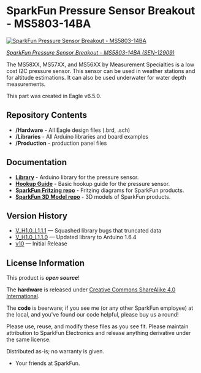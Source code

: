 SparkFun Pressure Sensor Breakout - MS5803-14BA
====================

[![SparkFun Pressure Sensor Breakout - MS5803-14BA](https://cdn.sparkfun.com/assets/learn_tutorials/1/3/2/IsometricView.jpg)](https://cdn.sparkfun.com/assets/learn_tutorials/1/3/2/IsometricView.jpg)

[*SparkFun Pressure Sensor Breakout - MS5803-14BA (SEN-12909)*](https://www.sparkfun.com/products/12909)

The MS58XX, MS57XX, and MS56XX by Measurement Specialties is a low cost I2C pressure
sensor.  This sensor can be used in weather stations and for altitude
estimations. It can also be used underwater for water depth measurements.

This part was created in Eagle v6.5.0.

Repository Contents
-------------------

* **/Hardware** - All Eagle design files (.brd, .sch)
* **/Libraries** - All Arduino libraries and board examples
* **/Production** - production panel files

Documentation
--------------
* **[Library](https://github.com/sparkfun/SparkFun_MS5803-14BA_Breakout_Arduino_Library)** - Arduino library for the pressure sensor.
* **[Hookup Guide](https://learn.sparkfun.com/tutorials/ms5803-14ba-pressure-sensor-hookup-guide)** - Basic hookup guide for the pressure sensor.
* **[SparkFun Fritzing repo](https://github.com/sparkfun/Fritzing_Parts)** - Fritzing diagrams for SparkFun products.
* **[SparkFun 3D Model repo](https://github.com/sparkfun/3D_Models)** - 3D models of SparkFun products.

Version History
---------------
* [V_H1.0_L1.1.1](https://github.com/sparkfun/MS5803-14BA_Breakout/tree/V_H1.0_L1.1.1) &mdash; Squashed library bugs that truncated data
* [V_H1.0_L1.1.0](https://github.com/sparkfun/MS5803-14BA_Breakout/tree/V_H1.0_L1.1.0) &mdash; Updated library to Arduino 1.6.4
* [v10](https://github.com/sparkfun/MS5803-14BA_Breakout/tree/v1.0) &mdash; Initial Release

License Information
-------------------
This product is _**open source**_!

The **hardware** is released under [Creative Commons ShareAlike 4.0 International](https://creativecommons.org/licenses/by-sa/4.0/).

The **code** is beerware; if you see me (or any other SparkFun employee) at the local, and you've found our code helpful, please buy us a round!

Please use, reuse, and modify these files as you see fit. Please maintain attribution to SparkFun Electronics and release anything derivative under the same license.

Distributed as-is; no warranty is given.

- Your friends at SparkFun.
